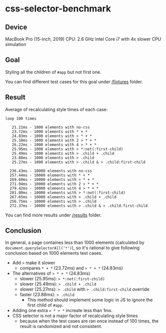 # css-selector-benchmark

## Device

MacBook Pro (15-inch, 2019)
CPU: 2.6 GHz Intel Core i7 with 4x slower CPU simulation

## Goal

Styling all the children of `#app` but not first one.

You can find different test cases for this goal under [/fixtures](https://github.com/AnNOtis/css-selector-benchmark/tree/master/fixtures) folder.

## Result

Average of recalculating style times of each case:

```
loop 100 times 

   21.21ms - 1000 elements with no-css
   23.72ms - 1000 elements with * + *
   24.83ms - 1000 elements with > * + *
   25.18ms - 1000 elements with 2 > * + *
   26.22ms - 1000 elements with 4 > * + *
   25.95ms - 1000 elements with > *:not(:first-child)
   25.49ms - 1000 elements with > .child + .child
   23.88ms - 1000 elements with > .child
   25.27ms - 1000 elements with > .child & > .child:first-child 

  236.43ms - 10000 elements with no-css
  257.44ms - 10000 elements with * + *
  269.60ms - 10000 elements with > * + *
  271.94ms - 10000 elements with 2 > * + *
  279.42ms - 10000 elements with 4 > * + *
  281.80ms - 10000 elements with > *:not(:first-child)
  267.65ms - 10000 elements with > .child + .child
  256.75ms - 10000 elements with > .child
  272.37ms - 10000 elements with > .child & > .child:first-child 
```

You can find more results under [/results](https://github.com/AnNOtis/css-selector-benchmark/tree/master/results) folder.

## Conclusion

In general, a page containes less than 1000 elements (calculated by `document.querySelectorAll('*')`), so it's rational to give following conclusion based on 1000 elements test cases.

- Add `>` make it slower
  - compares `* + *` (23.72ms) and `> * + *` (24.83ms)
- The alternatives of `> * + *` (24.83ms)
  - slower (25.95ms): `> *:not(:first-child)`
  - slower (25.49ms): `> .child + .child`
  - slower (25.27ms): `> .child` with `> .child:first-child` override
  - faster (23.88ms): `> .child`
    - This method should implement some logic in JS to ignore the first child of `#app`.
- Adding one extra `> * + *` increate less than 1ms.
- CSS selector is not a major factor of recalculating style times
  - because when the test cases are ran once instead of 100 times, the result is randomized and not consistent.

  


